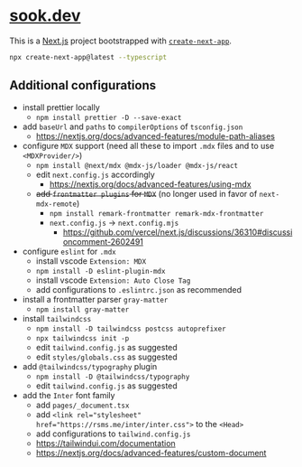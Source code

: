 # [sook.dev](https://sook.dev)

This is a [Next.js](https://nextjs.org/) project bootstrapped with [`create-next-app`](https://github.com/vercel/next.js/tree/canary/packages/create-next-app).

```bash
npx create-next-app@latest --typescript
```

## Additional configurations

- install prettier locally
  - `npm install prettier -D --save-exact`
- add `baseUrl` and `paths` to `compilerOptions` of `tsconfig.json`
  - https://nextjs.org/docs/advanced-features/module-path-aliases
- configure `MDX` support (need all these to import `.mdx` files and to use `<MDXProvider/>`)
  - `npm install @next/mdx @mdx-js/loader @mdx-js/react`
  - edit `next.config.js` accordingly
    - https://nextjs.org/docs/advanced-features/using-mdx
  - ~~add `frontmatter plugins` for `MDX`~~ (no longer used in favor of `next-mdx-remote`)
    - `npm install remark-frontmatter remark-mdx-frontmatter`
    - `next.config.js` -> `next.config.mjs`
      - https://github.com/vercel/next.js/discussions/36310#discussioncomment-2602491
- configure `eslint` for `.mdx`
  - install vscode `Extension: MDX`
  - `npm install -D eslint-plugin-mdx`
  - install vscode `Extension: Auto Close Tag`
  - add configurations to `.eslintrc.json` as recommended
- install a frontmatter parser `gray-matter`
  - `npm install gray-matter`
- install `tailwindcss`
  - `npm install -D tailwindcss postcss autoprefixer`
  - `npx tailwindcss init -p`
  - edit `tailwind.config.js` as suggested
  - edit `styles/globals.css` as suggested
- add `@tailwindcss/typography` plugin
  - `npm install -D @tailwindcss/typography`
  - edit `tailwind.config.js` as suggested
- add the `Inter` font family
  - add `pages/_document.tsx`
  - add `<link rel="stylesheet" href="https://rsms.me/inter/inter.css">` to the `<Head>`
  - add configurations to `tailwind.config.js`
  - https://tailwindui.com/documentation
  - https://nextjs.org/docs/advanced-features/custom-document
